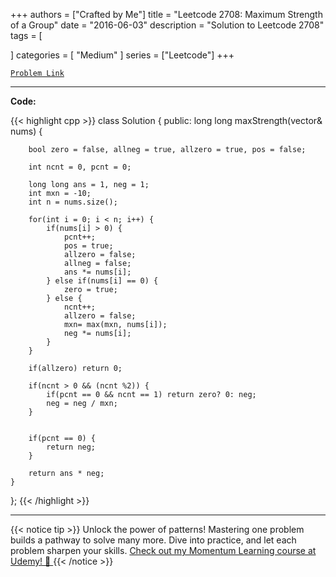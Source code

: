 
+++
authors = ["Crafted by Me"]
title = "Leetcode 2708: Maximum Strength of a Group"
date = "2016-06-03"
description = "Solution to Leetcode 2708"
tags = [
    
]
categories = [
    "Medium"
]
series = ["Leetcode"]
+++



[`Problem Link`](https://leetcode.com/problems/maximum-strength-of-a-group/description/)

---

**Code:**

{{< highlight cpp >}}
class Solution {
public:
    long long maxStrength(vector<int>& nums) {
        
        bool zero = false, allneg = true, allzero = true, pos = false;
        
        int ncnt = 0, pcnt = 0;
        
        long long ans = 1, neg = 1;
        int mxn = -10;
        int n = nums.size();
        
        for(int i = 0; i < n; i++) {
            if(nums[i] > 0) {
                pcnt++;
                pos = true;
                allzero = false;
                allneg = false;
                ans *= nums[i];
            } else if(nums[i] == 0) {
                zero = true;
            } else {
                ncnt++;
                allzero = false;                
                mxn= max(mxn, nums[i]);
                neg *= nums[i];
            }
        }
        
        if(allzero) return 0;
        
        if(ncnt > 0 && (ncnt %2)) {
            if(pcnt == 0 && ncnt == 1) return zero? 0: neg; 
            neg = neg / mxn;
        }
        

        if(pcnt == 0) {
            return neg;
        }
        
        return ans * neg;
    }
};
{{< /highlight >}}


---


{{< notice tip >}}
Unlock the power of patterns! Mastering one problem builds a pathway to solve many more. Dive into practice, and let each problem sharpen your skills. [Check out my Momentum Learning course at Udemy! 🚀 ](https://www.udemy.com/course/algorithms-and-data-structures-in-cpp/)
{{< /notice >}}

